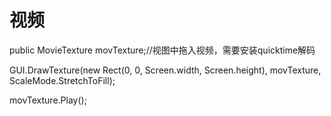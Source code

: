 # 视频

public MovieTexture movTexture;//视图中拖入视频，需要安装quicktime解码  

GUI.DrawTexture(new Rect(0, 0, Screen.width, Screen.height), movTexture, ScaleMode.StretchToFill);  

movTexture.Play();  

